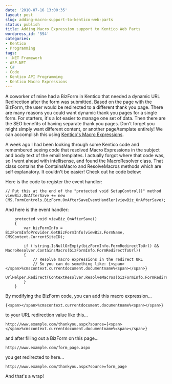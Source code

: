 ```yaml
---
date: '2010-07-16 13:00:35'
layout: post
slug: adding-macro-support-to-kentico-web-parts
status: publish
title: Adding Macro Expression support to Kentico Web Parts
wordpress_id: '594'
categories:
- Kentico
- Programming
tags:
- .NET Framework
- ASP.NET
- C#
- Code
- Kentico API Programming
- Kentico Macro Expressions
---
```


A coworker of mine had a BizForm in Kentico that needed a dynamic URL Redirection after the form was submitted. Based on the page with the BizForm, the user would be redirected to a different thank you page. There are many reasons you could want dynamic thank you pages for a single form. For starters, it's a lot easier to manage one set of data. Then there are the SEO benefits of having separate thank you pages. Don't forget you might simply want different content, or another page/template entirely! We can accomplish this using [Kentico's Macro Expressions](http://www.kentico.com/docs/devguide/index.html?appendix_a___macro_expressions.htm).

A week ago I had been looking through some Kentico code and remembered seeing code that resolved Macro Expressions in the subject and body text of the email templates. I actually forgot where that code was, so I went ahead with intellisense, and found the MacroResolver class. That class contains the ContainsMacro and ResolveMacros methods which are self explanatory. It couldn't be easier! Check out he code below:

Here is the code to register the event handler:

    
    // Put this at the end of the "protected void SetupControl()" method
    viewBiz.OnAfterSave += new CMS.FormControls.BizForm.OnAfterSaveEventHandler(viewBiz_OnAfterSave);


And here is the event handler:

    
        protected void viewBiz_OnAfterSave()
        {
            var bizFormInfo = BizFormInfoProvider.GetBizFormInfo(viewBiz.FormName, CMSContext.CurrentSiteID);
    
            if (!string.IsNullOrEmpty(bizFormInfo.FormRedirectToUrl) && MacroResolver.ContainsMacro(bizFormInfo.FormRedirectToUrl))
            {
                // Resolve macro expressions in the redirect URL
                // So you can do something like: {<span></span>%cmscontext.currentdocument.documentname%<span></span>}
                UrlHelper.Redirect(ContextResolver.ResolveMacros(bizFormInfo.FormRedirectToUrl));
            }
        }


By modifying the BizForm code, you can add this macro expression...

    
    {<span></span>%cmscontext.currentdocument.documentname%<span></span>}


to your URL redirection value like this...

    
    http://www.example.com/thankyou.aspx?source={<span></span>%cmscontext.currentdocument.documentname%<span></span>}


and after filling out a BizForm on this page...

    
    http://www.example.com/form_page.aspx


you get redirected to here...

    
    http://www.example.com/thankyou.aspx?source=form_page


And that's a wrap!

